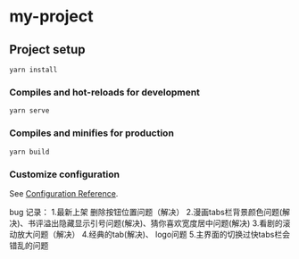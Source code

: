 # my-project

## Project setup
```
yarn install
```

### Compiles and hot-reloads for development
```
yarn serve
```

### Compiles and minifies for production
```
yarn build
```

### Customize configuration
See [Configuration Reference](https://cli.vuejs.org/config/).



bug  记录：
1.最新上架 删除按钮位置问题（解决）
2.漫画tabs栏背景颜色问题(解决)、书评溢出隐藏显示引号问题(解决)、猜你喜欢宽度居中问题(解决)
3.看剧的滚动放大问题（解决）
4.经典的tab(解决)、 logo问题
5.主界面的切换过快tabs栏会错乱的问题
